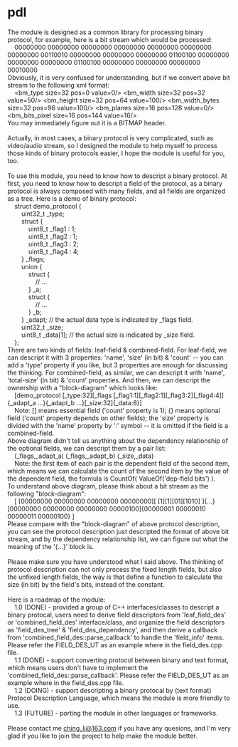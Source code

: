 # pdl

The module is designed as a common library for processing binary protocol, for example, here is a bit stream which would be processed: <br/>
&nbsp;&nbsp;&nbsp;&nbsp;00000000 00000000 00000000 00000000 00000000 00000000 00000000 00110010 00000000 00000000 00000000 01100100 00000000 00000000 00000000 01100100 00000000 00000000 00000000 00010000 <br/>
Obviously, it is very confused for understanding, but if we convert above bit stream to the following xml format: <br/>
&nbsp;&nbsp;&nbsp;&nbsp;&lt;bm_type size=32 pos=0 value=0/&gt; &lt;bm_width size=32 pos=32 value=50/&gt; &lt;bm_height size=32 pos=64 value=100/&gt; &lt;bm_width_bytes size=32 pos=96 value=100/&gt; &lt;bm_planes size=16 pos=128 value=0/&gt; &lt;bm_bits_pixel size=16 pos=144 value=16/&gt; <br/>
You may immediately figure out it is a BITMAP header. <br/>
<br/>
Actually, in most cases, a binary protocol is very complicated, such as video/audio stream, so I designed the module to help myself to process those kinds of binary protocols easier, I hope the module is useful for you, too.<br/>
<br/>
To use this module, you need to know how to descript a binary protocol. At first, you need to know how to descript a field of the protocol, as a binary protocol is always composed with many fields, and all fields are organized as a tree. Here is a demo of binary protocol: <br/>
&nbsp;&nbsp;&nbsp;&nbsp;struct demo_protocol {                                                                      <br/>
&nbsp;&nbsp;&nbsp;&nbsp;&nbsp;&nbsp;&nbsp;&nbsp;uint32_t _type;                                                     <br/>
&nbsp;&nbsp;&nbsp;&nbsp;&nbsp;&nbsp;&nbsp;&nbsp;struct {                                                            <br/>
&nbsp;&nbsp;&nbsp;&nbsp;&nbsp;&nbsp;&nbsp;&nbsp;&nbsp;&nbsp;&nbsp;&nbsp;uint8_t _flag1 : 1;                         <br/>
&nbsp;&nbsp;&nbsp;&nbsp;&nbsp;&nbsp;&nbsp;&nbsp;&nbsp;&nbsp;&nbsp;&nbsp;uint8_t _flag2 : 1;                         <br/>
&nbsp;&nbsp;&nbsp;&nbsp;&nbsp;&nbsp;&nbsp;&nbsp;&nbsp;&nbsp;&nbsp;&nbsp;uint8_t _flag3 : 2;                         <br/>
&nbsp;&nbsp;&nbsp;&nbsp;&nbsp;&nbsp;&nbsp;&nbsp;&nbsp;&nbsp;&nbsp;&nbsp;uint8_t _flag4 : 4;                         <br/>
&nbsp;&nbsp;&nbsp;&nbsp;&nbsp;&nbsp;&nbsp;&nbsp;} _flags;                                                           <br/>
&nbsp;&nbsp;&nbsp;&nbsp;&nbsp;&nbsp;&nbsp;&nbsp;union {                                                             <br/>
&nbsp;&nbsp;&nbsp;&nbsp;&nbsp;&nbsp;&nbsp;&nbsp;&nbsp;&nbsp;&nbsp;&nbsp;struct {                                    <br/>
&nbsp;&nbsp;&nbsp;&nbsp;&nbsp;&nbsp;&nbsp;&nbsp;&nbsp;&nbsp;&nbsp;&nbsp;&nbsp;&nbsp;&nbsp;&nbsp;// ...              <br/>
&nbsp;&nbsp;&nbsp;&nbsp;&nbsp;&nbsp;&nbsp;&nbsp;&nbsp;&nbsp;&nbsp;&nbsp;} _a;                                       <br/>
&nbsp;&nbsp;&nbsp;&nbsp;&nbsp;&nbsp;&nbsp;&nbsp;&nbsp;&nbsp;&nbsp;&nbsp;struct {                                    <br/>
&nbsp;&nbsp;&nbsp;&nbsp;&nbsp;&nbsp;&nbsp;&nbsp;&nbsp;&nbsp;&nbsp;&nbsp;&nbsp;&nbsp;&nbsp;&nbsp;// ...              <br/>
&nbsp;&nbsp;&nbsp;&nbsp;&nbsp;&nbsp;&nbsp;&nbsp;&nbsp;&nbsp;&nbsp;&nbsp;} _b;                                       <br/>
&nbsp;&nbsp;&nbsp;&nbsp;&nbsp;&nbsp;&nbsp;&nbsp;} _adapt; // the actual data type is indicated by _flags field.     <br/>
&nbsp;&nbsp;&nbsp;&nbsp;&nbsp;&nbsp;&nbsp;&nbsp;uint32_t _size;                                                     <br/>
&nbsp;&nbsp;&nbsp;&nbsp;&nbsp;&nbsp;&nbsp;&nbsp;uint8_t _data[1]; // the actual size is indicated by _size field.   <br/>
&nbsp;&nbsp;&nbsp;&nbsp;};                                                                                          <br/>
There are two kinds of fields: leaf-field &amp; combined-field. For leaf-field, we can descript it with 3 properties: 'name', 'size' (in bit) &amp; 'count' -- you can add a 'type' property if you like, but 3 properties are enough for discussing the thinking. For combined-field, as similar, we can descript it with 'name', 'total-size' (in bit) &amp; 'count' properties. And then, we can descript the ownership with a &quot;block-diagram&quot; which looks like: <br/>
&nbsp;&nbsp;&nbsp;&nbsp;[demo_protocol [_type:32][_flags [_flag1:1][_flag2:1][_flag3:2][_flag4:4]]{_adapt_a ...}{_adapt_b ...}[_size:32]{_data:8}] <br/>
&nbsp;&nbsp;&nbsp;&nbsp;Note: [] means essential field ('count' property is 1); {} means optional field ('count' property depends on other fields); the 'size' property is divided with the 'name' property by ':' symbol -- it is omitted if the field is a combined-field. <br/>
Above diagram didn't tell us anything about the dependency relationship of the optional fields, we can descript them by a pair list: <br/>
&nbsp;&nbsp;&nbsp;&nbsp;(_flags,_adapt_a) (_flags,_adapt_b) (_size,_data) <br/>
&nbsp;&nbsp;&nbsp;&nbsp;Note: the first item of each pair is the dependent field of the second item, which means we can calculate the count of the second item by the value of the dependent field, the formula is CountOf( ValueOf('dep-field bits') ). <br/>
To understand above diagram, please think about a bit stream as the following &quot;block-diagram&quot;: <br/>
&nbsp;&nbsp;&nbsp;&nbsp;[ [00000000 00000000 00000000 00000000][ [1][1][01][1010] ]{...}[00000000 00000000 00000000 00000100]{00000001 00000010 00000011 00000100} ] <br/>
Please compare with the &quot;block-diagram&quot; of above protocol description, you can see the protocol description just descripted the format of above bit stream, and by the dependency relationship list, we can figure out what the meaning of the '{...}' block is. <br/>
<br/>
Please make sure you have understood what I said above. The thinking of protocol description can not only process the fixed length fields, but also the unfixed length fields, the way is that define a function to calculate the size (in bit) by the field's bits, instead of the constant. <br/>
<br/>
Here is a roadmap of the module: <br/>
&nbsp;&nbsp;&nbsp;&nbsp;1.0 (DONE) - provided a group of C++ interfaces/classes to descript a binary protocal, users need to derive field descriptors from 'leaf_field_des' or 'combined_field_des' interface/class, and organize the field descriptors as 'field_des_tree' &amp; 'field_des_dependency', and then derive a callback from 'combined_field_des::parse_callback' to handle the 'field_info' items. Please refer the FIELD_DES_UT as an example where in the field_des.cpp file. <br/>
&nbsp;&nbsp;&nbsp;&nbsp;1.1 (DONE) - support converting protocol between binary and text format, which means users don't have to implement the 'combined_field_des::parse_callback'. Please refer the FIELD_DES_UT as an example where in the field_des.cpp file. <br/>
&nbsp;&nbsp;&nbsp;&nbsp;1.2 (DOING) - support descripting a binary protocal by (text format) Protocol Description Language, which means the module is more friendly to use. <br/>
&nbsp;&nbsp;&nbsp;&nbsp;1.3 (FUTURE) - porting the module in other languages or frameworks. <br/>
<br/>
Please contact me ching_li@163.com if you have any quesions, and I'm very glad if you like to join the project to help make the module better. <br/>
